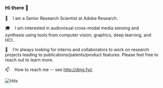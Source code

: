 ### Hi there 👋

🏡 &nbsp;&nbsp; I am a Senior Research Scientist at Adobe Research.

🎓 &nbsp;&nbsp; I am interested in audiovisual cross-modal media sensing and synthesis using tools from computer vision, graphics, deep learning, and HCI. 

🔎 &nbsp;&nbsp; I’m always looking for interns and collaborators to work on research projects leading to publications/patents/product features. Please feel free to reach out to learn more.

📫 &nbsp;&nbsp; How to reach me -- see http://ding.fyi/.

![Hits](https://hitcounter.pythonanywhere.com/count/tag.svg?url=https%3A%2F%2Fgithub.com%2Fdingzeyuli%2Fdingzeyuli)


<!--
**dingzeyuli/dingzeyuli** is a ✨ _special_ ✨ repository because its `README.md` (this file) appears on your GitHub profile.

Here are some ideas to get you started:

- 🔭 I’m currently working on ...
- 🌱 I’m currently learning ...
- 👯 I’m looking to collaborate on ...
- 🤔 I’m looking for help with ...
- 💬 Ask me about ...
- 📫 How to reach me: ...
- 😄 Pronouns: ...
- ⚡ Fun fact: ...
-->
